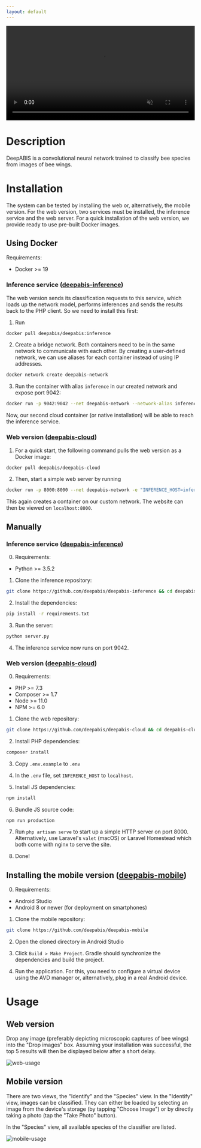 ```yaml
---
layout: default
---
```


<video width="100%" autoplay controls muted loop>
  <source src="assets/vid/web.webm?v=1" type="video/mp4">
  Your browser does not support the video tag.
</video>

# Description
DeepABIS is a convolutional neural network trained to classify
bee species from images of bee wings.

# Installation

The system can be tested by installing the web or, 
alternatively, the mobile version. For the web version,
two services must be installed, the inference service and the 
web server. For a quick installation of the web version, 
we provide ready to use pre-built Docker images.

## Using Docker

Requirements: 

<ul>
    <li>Docker >= 19</li>
</ul>

### Inference service ([deepabis-inference](https://github.com/deepabis/deepabis-inference))
The web version sends its classification requests to this service,
which loads up the network model, performs inferences and sends
the results back to the PHP client. So we need to install this 
first:

1. Run 
```bash
docker pull deepabis/deepabis:inference
``` 

2. Create a bridge network. Both containers need to be in the same network
to communicate with each other. By creating a user-defined network, we can
use aliases for each container instead of using IP addresses.
```bash
docker network create deepabis-network
```

3. Run the container with
 alias `inference` in our created network and expose port 9042:
```bash
docker run -p 9042:9042 --net deepabis-network --network-alias inference deepabis/deepabis:inference
```

Now, our second cloud container (or native installation) will be able to reach the inference service.

### Web version ([deepabis-cloud](https://github.com/deepabis/deepabis-cloud))

1. For a quick start, the following command pulls the 
web version as a Docker image:
```bash
docker pull deepabis/deepabis-cloud
```

2. Then, start a simple web server by running
```bash
docker run -p 8000:8000 --net deepabis-network -e "INFERENCE_HOST=inference" deepabis/deepabis-cloud
``` 

This again creates a container on our custom network. 
The website can then be viewed on `localhost:8000`.

## Manually
### Inference service ([deepabis-inference](https://github.com/deepabis/deepabis-inference))

0. Requirements:
<ul>
    <li>Python >= 3.5.2</li>
</ul>

1. Clone the inference repository:
```bash
git clone https://github.com/deepabis/deepabis-inference && cd deepabis-inference
```

2. Install the dependencies:
```bash
pip install -r requirements.txt
```

3. Run the server:
```bash
python server.py
```

4. The inference service now runs on port 9042.

### Web version ([deepabis-cloud](https://github.com/deepabis/deepabis-cloud))

0. Requirements:
<ul>
    <li> PHP >= 7.3 </li>
    <li> Composer >= 1.7 </li>
    <li> Node >= 11.0 </li>
    <li> NPM >= 6.0 </li>
</ul>

1. Clone the web repository:
```bash
git clone https://github.com/deepabis/deepabis-cloud && cd deepabis-cloud
```

2. Install PHP dependencies:
```bash
composer install
```

3. Copy `.env.example` to `.env`

4. In the `.env` file, set `INFERENCE_HOST` to `localhost`.

5. Install JS dependencies:
```bash
npm install
```

6. Bundle JS source code:
```bash
npm run production
```

7. Run `php artisan serve` to start up a simple HTTP server on port 8000.
Alternatively, use Laravel's `valet` (macOS) or Laravel Homestead which
both come with nginx to serve the site.

8. Done!

## Installing the mobile version ([deepabis-mobile](https://github.com/deepabis/deepabis-mobile))

0. Requirements:
<ul>
    <li> Android Studio</li>
    <li> Android 8 or newer (for deployment on smartphones)</li>
</ul>

1. Clone the mobile repository:
```bash
git clone https://github.com/deepabis/deepabis-mobile
```

2. Open the cloned directory in Android Studio

3. Click `Build > Make Project`. Gradle should synchronize 
the dependencies and build the project.

4. Run the application. For this, you need to configure a virtual device 
using the AVD manager or, alternatively, plug in a real Android device.

# Usage

## Web version

Drop any image (preferably depicting microscopic captures of 
bee wings) into the "Drop images" box. Assuming your installation
was successful, the top 5 results will then
be displayed below after a short delay.

![web-usage](assets/img/web-usage.png?v=1)

## Mobile version

There are two views, the "Identify" and the "Species" view.
In the "Identify" view, images can be classified.
They can either be loaded 
by selecting an image from the device's storage 
(by tapping "Choose Image") or 
by directly taking a photo (tap the "Take Photo" button).

In the "Species" view, all available species of the classifier
are listed.

![mobile-usage](assets/img/mobile-usage.png?v=1)
